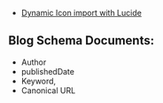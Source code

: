 - [Dynamic Icon import with Lucide][dynamic-imports]

<!-- Links -->

[dynamic-imports]: https://lucide.dev/guide/packages/lucide-react#nextjs-example

## Blog Schema Documents:

- Author
- publishedDate
- Keyword,
- Canonical URL
